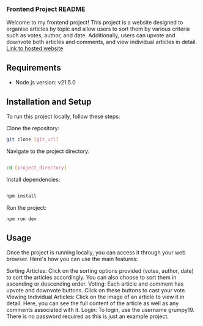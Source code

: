 ### Frontend Project README

Welcome to my frontend project! This project is a website designed to organise articles by topic and allow users to sort them by various criteria such as votes, author, and date. Additionally, users can upvote and downvote both articles and comments, and view individual articles in detail.
[Link to hosted website](https://unrivaled-raindrop-ae6cc9.netlify.app) 
## Requirements

- Node.js version: v21.5.0

## Installation and Setup

To run this project locally, follow these steps:

Clone the repository:
```bash
git clone [git_url]
```
Navigate to the project directory:
```bash

cd [project_directory]
```
Install dependencies:
```bash

npm install
```
Run the project:

```bash
npm run dev
```
## Usage

Once the project is running locally, you can access it through your web browser. Here's how you can use the main features:

Sorting Articles: Click on the sorting options provided (votes, author, date) to sort the articles accordingly. You can also choose to sort them in ascending or descending order.
Voting: Each article and comment has upvote and downvote buttons. Click on these buttons to cast your vote.
Viewing Individual Articles: Click on the image of an article to view it in detail. Here, you can see the full content of the article as well as any comments associated with it.
Login: To login, use the username grumpy19. There is no password required as this is just an example project.



